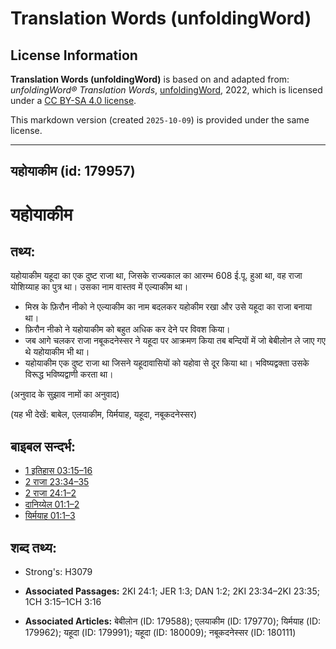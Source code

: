 # Translation Words (unfoldingWord)

## License Information

**Translation Words (unfoldingWord)** is based on and adapted from: _unfoldingWord® Translation Words_, [unfoldingWord](https://unfoldingword.org/utw), 2022, which is licensed under a [CC BY-SA 4.0 license](https://creativecommons.org/licenses/by-sa/4.0/legalcode.en).

This markdown version (created `2025-10-09`) is provided under the same license.



--------------------------------

## यहोयाकीम (id: 179957)

यहोयाकीम
========

तथ्य:
-----

यहोयाकीम यहूदा का एक दुष्ट राजा था, जिसके राज्यकाल का आरम्भ 608 ई.पू. हुआ था, वह राजा योशिय्याह का पुत्र था। उसका नाम वास्तव में एल्याकीम था।

* मिस्र के फ़िरौन नीको ने एल्याकीम का नाम बदलकर यहोकीम रखा और उसे यहूदा का राजा बनाया था।
* फ़िरौन नीको ने यहोयाकीम को बहुत अधिक कर देने पर विवश किया।
* जब आगे चलकर राजा नबूकदनेस्सर ने यहूदा पर आक्रमण किया तब बन्दियों में जो बेबीलोन ले जाए गए थे यहोयाकीम भी था।
* यहोयाकीम एक दुष्ट राजा था जिसने यहूदावासियों को यहोवा से दूर किया था। भविष्यद्वक्ता उसके विरूद्ध भविष्यद्वाणी करता था।

(अनुवाद के सुझाव नामों का अनुवाद)

(यह भी देखें: बाबेल, एलयाकीम, यिर्मयाह, यहूदा, नबूकदनेस्सर)

बाइबल सन्दर्भ:
--------------

* [1 इतिहास 03:15–16](https://ref.ly/1Chr0:0)
* [2 राजा 23:34–35](https://ref.ly/2Kgs0:0)
* [2 राजा 24:1–2](https://ref.ly/2Kgs0:0)
* [दानिय्येल 01:1–2](https://ref.ly/Dan1:1-Dan1:2)
* [यिर्मयाह 01:1–3](https://ref.ly/Jer1:1-Jer1:3)

शब्द तथ्य:
----------

* Strong's: H3079

* **Associated Passages:** 2KI 24:1; JER 1:3; DAN 1:2; 2KI 23:34–2KI 23:35; 1CH 3:15–1CH 3:16
* **Associated Articles:** बेबीलोन (ID: 179588); एलयाकीम (ID: 179770); यिर्मयाह (ID: 179962); यहूदा (ID: 179991); यहूदा (ID: 180009); नबूकदनेस्सर (ID: 180111)

